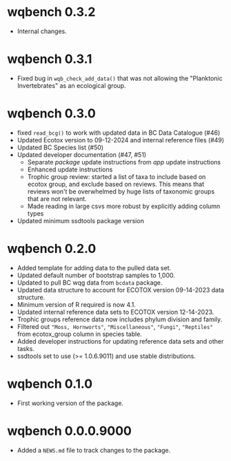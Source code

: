 <!-- NEWS.md is maintained by https://fledge.cynkra.com, contributors should not edit this file -->

# wqbench 0.3.2

- Internal changes. 

# wqbench 0.3.1

- Fixed bug in `wqb_check_add_data()` that was not allowing the "Planktonic Invertebrates" as an ecological group. 

# wqbench 0.3.0

- fixed `read_bcg()` to work with updated data in BC Data Catalogue (#46)
- Updated Ecotox version to 09-12-2024 and internal reference files (#49)
- Updated BC Species list (#50)
- Updated developer documentation (#47, #51)
  - Separate _package_ update instructions from _app_ update instructions
  - Enhanced update instructions
  - Trophic group review: started a list of taxa to include based on ecotox group, and exclude based on reviews. This means that reviews won't be overwhelmed by huge lists of taxonomic groups that are not relevant.
  - Made reading in large csvs more robust by explicitly adding column types
- Updated minimum ssdtools package version

# wqbench 0.2.0

- Added template for adding data to the pulled data set.
- Updated default number of bootstrap samples to 1,000.
- Updated to pull BC wqg data from `bcdata` package.
- Updated data structure to account for ECOTOX version 09-14-2023 data structure.
- Minimum version of R required is now 4.1.
- Updated internal reference data sets to ECOTOX version 12-14-2023.
- Trophic groups reference data now includes phylum division and family.
- Filtered out `"Moss, Hornworts"`, `"Miscellaneous"`, `"Fungi"`, `"Reptiles"` from ecotox_group column in species table.
- Added developer instructions for updating reference data sets and other tasks.
- ssdtools set to use (>= 1.0.6.9011) and use stable distributions.

# wqbench 0.1.0

- First working version of the package.


# wqbench 0.0.0.9000

- Added a `NEWS.md` file to track changes to the package.
